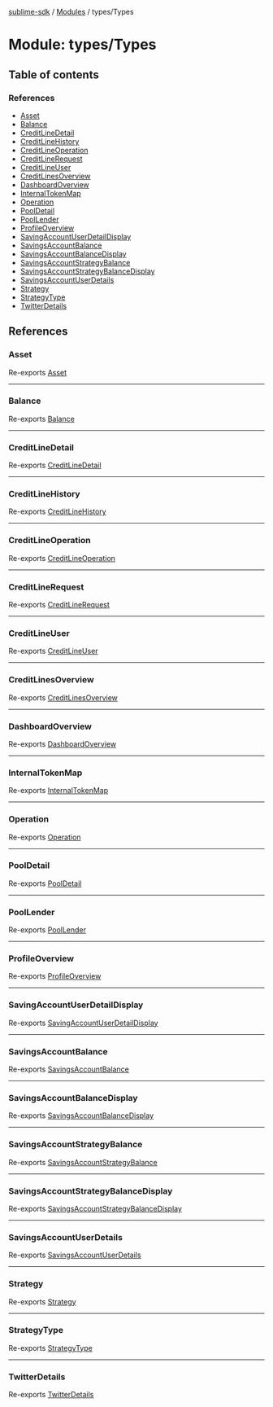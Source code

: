 [sublime-sdk](../README.md) / [Modules](../modules.md) / types/Types

# Module: types/Types

## Table of contents

### References

- [Asset](types_Types.md#asset)
- [Balance](types_Types.md#balance)
- [CreditLineDetail](types_Types.md#creditlinedetail)
- [CreditLineHistory](types_Types.md#creditlinehistory)
- [CreditLineOperation](types_Types.md#creditlineoperation)
- [CreditLineRequest](types_Types.md#creditlinerequest)
- [CreditLineUser](types_Types.md#creditlineuser)
- [CreditLinesOverview](types_Types.md#creditlinesoverview)
- [DashboardOverview](types_Types.md#dashboardoverview)
- [InternalTokenMap](types_Types.md#internaltokenmap)
- [Operation](types_Types.md#operation)
- [PoolDetail](types_Types.md#pooldetail)
- [PoolLender](types_Types.md#poollender)
- [ProfileOverview](types_Types.md#profileoverview)
- [SavingAccountUserDetailDisplay](types_Types.md#savingaccountuserdetaildisplay)
- [SavingsAccountBalance](types_Types.md#savingsaccountbalance)
- [SavingsAccountBalanceDisplay](types_Types.md#savingsaccountbalancedisplay)
- [SavingsAccountStrategyBalance](types_Types.md#savingsaccountstrategybalance)
- [SavingsAccountStrategyBalanceDisplay](types_Types.md#savingsaccountstrategybalancedisplay)
- [SavingsAccountUserDetails](types_Types.md#savingsaccountuserdetails)
- [Strategy](types_Types.md#strategy)
- [StrategyType](types_Types.md#strategytype)
- [TwitterDetails](types_Types.md#twitterdetails)

## References

### Asset

Re-exports [Asset](../interfaces/types_Types.Asset.md)

___

### Balance

Re-exports [Balance](../interfaces/types_Types.Balance.md)

___

### CreditLineDetail

Re-exports [CreditLineDetail](../interfaces/types_Types.CreditLineDetail.md)

___

### CreditLineHistory

Re-exports [CreditLineHistory](../interfaces/types_Types.CreditLineHistory.md)

___

### CreditLineOperation

Re-exports [CreditLineOperation](../interfaces/types_Types.CreditLineOperation.md)

___

### CreditLineRequest

Re-exports [CreditLineRequest](../interfaces/types_Types.CreditLineRequest.md)

___

### CreditLineUser

Re-exports [CreditLineUser](../interfaces/types_Types.CreditLineUser.md)

___

### CreditLinesOverview

Re-exports [CreditLinesOverview](../interfaces/types_Types.CreditLinesOverview.md)

___

### DashboardOverview

Re-exports [DashboardOverview](../interfaces/types_Types.DashboardOverview.md)

___

### InternalTokenMap

Re-exports [InternalTokenMap](../interfaces/types_Types.InternalTokenMap.md)

___

### Operation

Re-exports [Operation](../enums/types_Types.Operation.md)

___

### PoolDetail

Re-exports [PoolDetail](../interfaces/types_Types.PoolDetail.md)

___

### PoolLender

Re-exports [PoolLender](../interfaces/types_Types.PoolLender.md)

___

### ProfileOverview

Re-exports [ProfileOverview](../interfaces/types_Types.ProfileOverview.md)

___

### SavingAccountUserDetailDisplay

Re-exports [SavingAccountUserDetailDisplay](../interfaces/types_Types.SavingAccountUserDetailDisplay.md)

___

### SavingsAccountBalance

Re-exports [SavingsAccountBalance](../interfaces/types_Types.SavingsAccountBalance.md)

___

### SavingsAccountBalanceDisplay

Re-exports [SavingsAccountBalanceDisplay](../interfaces/types_Types.SavingsAccountBalanceDisplay.md)

___

### SavingsAccountStrategyBalance

Re-exports [SavingsAccountStrategyBalance](../interfaces/types_Types.SavingsAccountStrategyBalance.md)

___

### SavingsAccountStrategyBalanceDisplay

Re-exports [SavingsAccountStrategyBalanceDisplay](../interfaces/types_Types.SavingsAccountStrategyBalanceDisplay.md)

___

### SavingsAccountUserDetails

Re-exports [SavingsAccountUserDetails](../interfaces/types_Types.SavingsAccountUserDetails.md)

___

### Strategy

Re-exports [Strategy](../interfaces/types_Types.Strategy.md)

___

### StrategyType

Re-exports [StrategyType](../enums/types_Types.StrategyType.md)

___

### TwitterDetails

Re-exports [TwitterDetails](../interfaces/types_Types.TwitterDetails.md)
